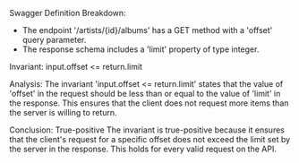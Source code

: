 Swagger Definition Breakdown:
- The endpoint '/artists/{id}/albums' has a GET method with a 'offset' query parameter.
- The response schema includes a 'limit' property of type integer.

Invariant:
input.offset <= return.limit

Analysis:
The invariant 'input.offset <= return.limit' states that the value of 'offset' in the request should be less than or equal to the value of 'limit' in the response. This ensures that the client does not request more items than the server is willing to return.

Conclusion:
True-positive
The invariant is true-positive because it ensures that the client's request for a specific offset does not exceed the limit set by the server in the response. This holds for every valid request on the API.
